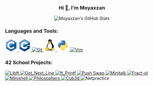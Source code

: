 <h3 align="center">Hi 👋, I'm Moyaxzan</h3>

<p align="center">
  <img src="https://github-readme-stats.vercel.app/api?username=Moyaxzan&bg_color=00000000&title_color=9745f5&icon_color=9f4bff&border_color=9f4bff&text_color=ffffff&show_icons=true" alt="Moyaxzan's GitHub Stats">
</p>

<h3 align="left">Languages and Tools:</h3>
<p align="left">
  <a href="https://www.cprogramming.com/" target="_blank" rel="noreferrer">
    <img src="https://raw.githubusercontent.com/devicons/devicon/master/icons/c/c-original.svg" alt="C" width="40" height="40"/>
  </a>
  <a href="https://cplusplus.com/" target="_blank" rel="noreferrer">
    <img src="https://raw.githubusercontent.com/devicons/devicon/6910f0503efdd315c8f9b858234310c06e04d9c0/icons/cplusplus/cplusplus-original.svg" alt="C++" width="40" height="40"/>
  </a>
  <a href="https://git-scm.com/" target="_blank" rel="noreferrer">
    <img src="https://www.vectorlogo.zone/logos/git-scm/git-scm-icon.svg" alt="Git" width="40" height="40"/>
  </a>
  <a href="https://www.linux.org/" target="_blank" rel="noreferrer">
    <img src="https://raw.githubusercontent.com/devicons/devicon/master/icons/linux/linux-original.svg" alt="Linux" width="40" height="40"/>
  </a>
  <a href="https://www.python.org" target="_blank" rel="noreferrer">
    <img src="https://raw.githubusercontent.com/devicons/devicon/master/icons/python/python-original.svg" alt="Python" width="40" height="40"/>
  </a>
  <a href="https://www.vim.org/" target="_blank" rel="noreferrer">
    <img src="https://upload.wikimedia.org/wikipedia/commons/thumb/9/9f/Vimlogo.svg/1022px-Vimlogo.svg.png" alt="Vim" width="35" height="40"/>
  </a>
</p>

<h3 align="left">42 School Projects:</h3>
<p align="left">
  <a href="https://github.com/Moyaxzan/42-Libft" target="_blank" rel="noreferrer">
    <img src="https://github.com/ayogun/42-project-badges/blob/main/badges/libftm.png" alt="Libft" width="100" height="100"/>
  </a>
  <a href="https://github.com/Moyaxzan/42-Get_Next_Line" target="_blank" rel="noreferrer">
    <img src="https://github.com/ayogun/42-project-badges/blob/main/badges/get_next_linem.png" alt="Get_Next_Line" width="100" height="100"/>
  </a>
  <a href="https://github.com/Moyaxzan/42-ft_printf" target="_blank" rel="noreferrer">
    <img src="https://github.com/ayogun/42-project-badges/blob/main/badges/ft_printfe.png" alt="ft_Printf" width="100" height="100"/>
  </a>
  <a href="https://github.com/Moyaxzan/42-Push_Swap" target="_blank" rel="noreferrer">
    <img src="https://github.com/ayogun/42-project-badges/blob/main/badges/push_swapm.png" alt="Push Swap" width="100" height="100"/>
  </a>
  <a href="https://github.com/Moyaxzan/42-Minitalk" target="_blank" rel="noreferrer">
    <img src="https://github.com/ayogun/42-project-badges/blob/main/badges/minitalkm.png" alt="Minitalk" width="100" height="100"/>
  </a>
  <a href="https://github.com/Moyaxzan/42-fract-ol" target="_blank" rel="noreferrer">
    <img src="https://github.com/ayogun/42-project-badges/blob/main/badges/fract-olm.png" alt="Fract-ol" width="100" height="100"/>
  </a>
  <a href="https://github.com/Moyaxzan/42-Minishell" target="_blank" rel="noreferrer">
    <img src="https://github.com/ayogun/42-project-badges/blob/main/badges/minishellm.png" alt="Minishell" width="100" height="100"/>
  </a>
  <a href="https://github.com/Moyaxzan/42-Philosopher" target="_blank" rel="noreferrer">
    <img src="https://github.com/ayogun/42-project-badges/blob/main/badges/philosopherse.png" alt="Philosophers" width="100" height="100"/>
  </a>
  <a href="https://github.com/Moyaxzan/42-cub3d" target="_blank" rel="noreferrer">
    <img src="https://github.com/ayogun/42-project-badges/blob/main/badges/cub3dm.png" alt="Cub3d" width="100" height="100"/>
  </a>
  <a target="_blank" rel="noreferrer">
    <img src="https://github.com/ayogun/42-project-badges/blob/main/badges/netpracticem.png" alt="Netpractice" width="100" height="100"/>
  </a>
</p>
